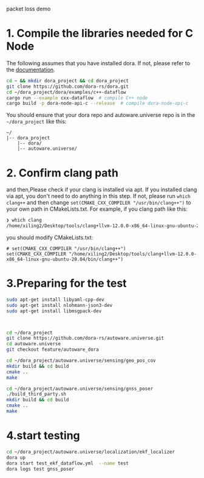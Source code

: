 packet loss demo

# 1. Compile the libraries needed for C Node

The following assumes that you have installed dora. If not, please refer to the [documentation](https://dora-rs.ai/zh-CN/docs/guides/Installation/installinghttps://dora-rs.ai/zh-CN/docs/guides/Installation/installing).

~~~bash
cd ~ && mkdir dora_project && cd dora_project
git clone https://github.com/dora-rs/dora.git
cd ~/dora_project/dora/examples/c++-dataflow
cargo run --example cxx-dataflow  # compile C++ node
cargo build -p dora-node-api-c --release  # compile dora-node-api-c 
~~~

You should ensure that your dora repo and autoware.universe repo is in the `~/dora_project`  like this:

~~~plaintext
~/
|-- dora_project
	|-- dora/
	|-- autoware.universe/
~~~

 

# 2. Confirm clang path

and then,Please check if your clang is installed via apt. If you installed clang via apt, you don't need to do anything in this step. If not, please run `which clang++` and then change `set(CMAKE_CXX_COMPILER "/usr/bin/clang++")` to your own path in CMakeLists.txt. For example, if you clang path like this:

~~~bash
❯ which clang
/home/xiling2/Desktop/tools/clang+llvm-12.0.0-x86_64-linux-gnu-ubuntu-20.04/bin/clang
~~~

you should modify CMakeLists.txt:

~~~vim
# set(CMAKE_CXX_COMPILER "/usr/bin/clang++")
set(CMAKE_CXX_COMPILER "/home/xiling2/Desktop/tools/clang+llvm-12.0.0-x86_64-linux-gnu-ubuntu-20.04/bin/clang++")
~~~





# 3.Preparing for the test

~~~bash
sudo apt-get install libyaml-cpp-dev
sudo apt-get install nlohmann-json3-dev
sudo apt-get install libmsgpack-dev



cd ~/dora_project
git clone https://github.com/dora-rs/autoware.universe.git
cd autoware.universe
git checkout feature/autoware_dora

cd ~/dora_project/autoware.universe/sensing/geo_pos_cov
mkdir build && cd build
cmake ..
make

cd ~/dora_project/autoware.universe/sensing/gnss_poser
./build_third_party.sh
mkdir build && cd build
cmake ..
make

~~~



# 4.start testing

~~~bash
cd ~/dora_project/autoware.universe/localization/ekf_localizer
dora up
dora start test_ekf_dataflow.yml  --name test
dora logs test gnss_poser
~~~
